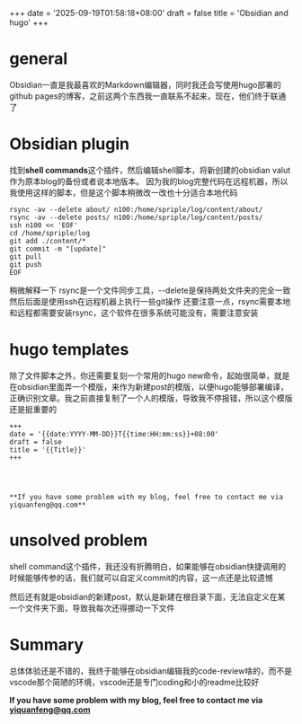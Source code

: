 +++
date = '2025-09-19T01:58:18+08:00'
draft = false
title = 'Obsidian and hugo'
+++

# general
Obsidian一直是我最喜欢的Markdown编辑器，同时我还会写使用hugo部署的github pages的博客，之前这两个东西我一直联系不起来，现在，他们终于联通了

# Obsidian plugin
找到**shell commands**这个插件，然后编辑shell脚本，将新创建的obsidian valut作为原本blog的备份或者说本地版本。
因为我的blog完整代码在远程机器，所以我使用这样的脚本，但是这个脚本稍微改一改也十分适合本地代码
```
rsync -av --delete about/ n100:/home/spriple/log/content/about/
rsync -av --delete posts/ n100:/home/spriple/log/content/posts/
ssh n100 << 'EOF'
cd /home/spriple/log
git add ./content/*
git commit -m "[update]"
git pull
git push
EOF
```
稍微解释一下
rsync是一个文件同步工具，--delete是保持两处文件夹的完全一致
然后后面是使用ssh在远程机器上执行一些git操作
还要注意一点，rsync需要本地和远程都需要安装rsync，这个软件在很多系统可能没有，需要注意安装

# hugo templates
除了文件脚本之外，你还需要复刻一个常用的hugo new命令，起始很简单，就是在obsidian里面弄一个模版，来作为新建post的模版，以便hugo能够部署编译，正确识别文章。我之前直接复制了一个人的模版，导致我不停报错，所以这个模版还是挺重要的
```
+++
date = '{{date:YYYY-MM-DD}}T{{time:HH:mm:ss}}+08:00'
draft = false
title = '{{Title}}'
+++




**If you have some problem with my blog, feel free to contact me via yiquanfeng@qq.com**
```


# unsolved problem
shell command这个插件，我还没有折腾明白，如果能够在obsidian快捷调用的时候能够传参的话，我们就可以自定义commit的内容，这一点还是比较遗憾

然后还有就是obsidian的新建post，默认是新建在根目录下面，无法自定义在某一个文件夹下面，导致我每次还得挪动一下文件


# Summary
总体体验还是不错的，我终于能够在obsidian编辑我的code-review啥的，而不是vscode那个简陋的环境，vscode还是专门coding和小的readme比较好


**If you have some problem with my blog, feel free to contact me via yiquanfeng@qq.com**
